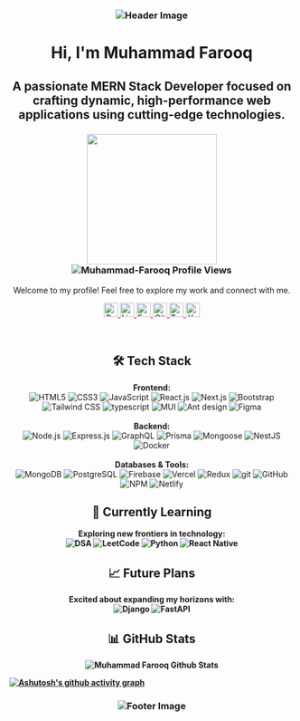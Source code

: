 <h3 align="center">
  <img src="https://capsule-render.vercel.app/api?type=waving&color=gradient&height=100&section=header" alt="Header Image"/>
</h3>

<h1 align="center">Hi, I'm Muhammad Farooq</h1>
<h2 align="center">A passionate MERN Stack Developer focused on crafting dynamic, high-performance web applications using cutting-edge technologies.</h2>

<h3 align="center">
  <img height="230em" src="https://github-profile-summary-cards.vercel.app/api/cards/profile-details?username=muhammadfarooq85&theme=apprentice"/>
  <br/>
  <img src="https://komarev.com/ghpvc/?username=muhammadfarooq85&label=Profile%20views&color=0e75b6&style=flat" alt="Muhammad-Farooq Profile Views" />
  <br/>
</h3>

<p align="center">
  Welcome to my profile! Feel free to explore my work and connect with me.
</p>

<p align="center">
  <a href="https://farooqfolio.vercel.app" rel="nofollow">
    <img src="https://img.shields.io/static/v1?message=Portfolio&logo=portfolio&label=&color=000&logoColor=white&labelColor=&style=for-the-badge" height="25" 
    alt="Portfolio">
  </a>
  <a href="https://www.linkedin.com/in/muhammadfarooq85" rel="nofollow">
    <img src="https://img.shields.io/static/v1?message=LinkedIn&logo=linkedin&label=&color=0077B5&logoColor=white&labelColor=&style=for-the-badge" height="25" 
    alt="LinkedIn">
  </a>
  <a href="mailto:famuhammad907@gmail.com" rel="nofollow">
    <img src="https://img.shields.io/static/v1?message=Email&logo=gmail&label=&color=D14836&logoColor=white&labelColor=&style=for-the-badge" height="25" alt="Email">
  </a>
  <a href="https://github.com/muhammadfarooq85" rel="nofollow">
    <img src="https://img.shields.io/static/v1?message=GitHub&logo=github&label=&color=000000&logoColor=white&labelColor=&style=for-the-badge" height="25" alt="GitHub">
  </a>
  <a href="https://x.com/mfarooq8185" rel="nofollow">
    <img src="https://img.shields.io/static/v1?message=Twitter+Profile&logo=twitter&label=&color=1DA1F2&logoColor=white&labelColor=&style=for-the-badge" height="25" 
  alt="Twitter Profile">
  </a>
  <a href="https://www.youtube.com/@codeWithFarooq" rel="nofollow">
    <img src="https://img.shields.io/static/v1?message=YouTube+Channel&logo=youtube&label=&color=FF0000&logoColor=white&labelColor=&style=for-the-badge" height="25"     
    alt="YouTube Channel">
  </a>
</p>
<br/>

<h2 align="center">🛠️ Tech Stack</h2>
<p align="center">
  <strong>Frontend:</strong>
  <br/>
  <img src="https://img.shields.io/badge/html5-%23E34F26.svg?style=for-the-badge&logo=html5&logoColor=white" alt="HTML5" />
  <img src="https://img.shields.io/badge/css3-%231572B6.svg?style=for-the-badge&logo=css3&logoColor=white" alt="CSS3" />
  <img src="https://img.shields.io/badge/javascript-%23323330.svg?style=for-the-badge&logo=javascript&logoColor=%23F7DF1E" alt="JavaScript" />
  <img src="https://img.shields.io/badge/react-%2320232a.svg?style=for-the-badge&logo=react&logoColor=%2361DAFB" alt="React.js" />
  <img src="https://img.shields.io/badge/next.js-%23000000.svg?style=for-the-badge&logo=next.js&logoColor=white" alt="Next.js" />
  <img src="https://img.shields.io/badge/bootstrap-%23563D7C.svg?style=for-the-badge&logo=bootstrap&logoColor=white" alt="Bootstrap" />
  <img src="https://img.shields.io/badge/tailwindcss-%2338B2AC.svg?style=for-the-badge&logo=tailwind-css&logoColor=white" alt="Tailwind CSS" />
  <img src="https://img.shields.io/badge/typescript-52B0E7?style=for-the-badge&logo=react-query&logoColor=white" alt="typescript" />
  <img src="https://img.shields.io/badge/MUI-%230081CB.svg?style=for-the-badge&logo=material-ui&logoColor=white" alt="MUI" />
  <img src="https://img.shields.io/badge/MUI-%230081CB.svg?style=for-the-badge&logo=material-ui&logoColor=white" alt="Ant design" />
  <img src="https://img.shields.io/badge/figma-%23F24E1E.svg?style=for-the-badge&logo=figma&logoColor=white" alt="Figma" />
  <br/><br/>
  <strong>Backend:</strong>
  <br/>
  <img src="https://img.shields.io/badge/node.js-6DA55F?style=for-the-badge&logo=node.js&logoColor=white" alt="Node.js" />
  <img src="https://img.shields.io/badge/express.js-%23000000.svg?style=for-the-badge&logo=express&logoColor=white" alt="Express.js" />
  <img src="https://img.shields.io/badge/graphql-E10098?style=for-the-badge&logo=graphql&logoColor=white" alt="GraphQL" />
  <img src="https://img.shields.io/badge/prisma-52B0E7?style=for-the-badge&logo=prisma&logoColor=white" alt="Prisma" />
  <img src="https://img.shields.io/badge/mongoose-%23880000.svg?style=for-the-badge&logo=mongodb&logoColor=white" alt="Mongoose" />
  <img src="https://img.shields.io/badge/nestjs-%23E0234E.svg?style=for-the-badge&logo=nestjs&logoColor=white" alt="NestJS" />
  <img src="https://img.shields.io/badge/docker-%230db7ed.svg?style=for-the-badge&logo=docker&logoColor=white" alt="Docker" />
  <br/><br/>
  <strong>Databases & Tools:</strong>
  <br/>
  <img src="https://img.shields.io/badge/mongodb-%2347A248.svg?style=for-the-badge&logo=mongodb&logoColor=white" alt="MongoDB" />
  <img src="https://img.shields.io/badge/postgresql-%23316192.svg?style=for-the-badge&logo=postgresql&logoColor=white" alt="PostgreSQL" />
  <img src="https://img.shields.io/badge/firebase-%23039BE5.svg?style=for-the-badge&logo=firebase&logoColor=white" alt="Firebase" />
  <img src="https://img.shields.io/badge/vercel-%23000000.svg?style=for-the-badge&logo=vercel&logoColor=white" alt="Vercel" />
  <img src="https://img.shields.io/badge/redux-%23593d88.svg?style=for-the-badge&logo=redux&logoColor=white" alt="Redux" />
  <img src="https://img.shields.io/badge/git-52B0E7?style=for-the-badge&logo=react-query&logoColor=white" alt="git" />
  <img src="https://img.shields.io/badge/GitHub-%23121011.svg?style=for-the-badge&logo=github&logoColor=white" alt="GitHub" />

  <img src="https://img.shields.io/badge/NPM-%23000000.svg?style=for-the-badge&logo=npm&logoColor=white" alt="NPM" />
  <img src="https://img.shields.io/badge/netlify-%23000000.svg?style=for-the-badge&logo=netlify&logoColor=#00C7B7" alt="Netlify" />
</p>

<h2 align="center">🎯 Currently Learning</h2>
<p align="center">
  <strong>Exploring new frontiers in technology:<strong/>
  <br/>
  <img src="https://img.shields.io/badge/DSA-FE7A16?style=for-the-badge&logo=codeforces&logoColor=white" alt="DSA" />
  <img src="https://img.shields.io/badge/LeetCode-FFA116?style=for-the-badge&logo=LeetCode&logoColor=white" alt="LeetCode" />
  <img src="https://img.shields.io/badge/Python-3776AB?style=for-the-badge&logo=python&logoColor=white" alt="Python" />
  <img src="https://img.shields.io/badge/React_Native-61DAFB?style=for-the-badge&logo=react&logoColor=white" alt="React Native" />
</p>

<h2 align="center">📈 Future Plans</h2>
<p align="center">
  Excited about expanding my horizons with:
  <br/>
  <img src="https://img.shields.io/badge/Django-092E20?style=for-the-badge&logo=django&logoColor=white" alt="Django" />
  <img src="https://img.shields.io/badge/FastAPI-009688?style=for-the-badge&logo=fastapi&logoColor=white" alt="FastAPI" />
</p>

<h2 align="center">📊 GitHub Stats</h2>

<!-- GitHub Streak Stats -->
<p align="center">
<img src="https://github-readme-streak-stats.herokuapp.com/?user=muhammadfarooq85&theme=highcontrast&hide_border=true" alt="Muhammad Farooq Github Stats" />
</p>

<!-- GitHub Graph -->
[![Ashutosh's github activity graph](https://github-readme-activity-graph.vercel.app/graph?username=muhammadfarooq85&bg_color=ffcfe9&color=9e4c98&line=9e4c98&point=403d3d&area=true&hide_border=true)](https://github.com/ashutosh00710/github-readme-activity-graph)

<h3 align="center">
  <img src="https://capsule-render.vercel.app/api?type=waving&color=gradient&height=100&section=footer" alt="Footer Image"/>
</h3>
